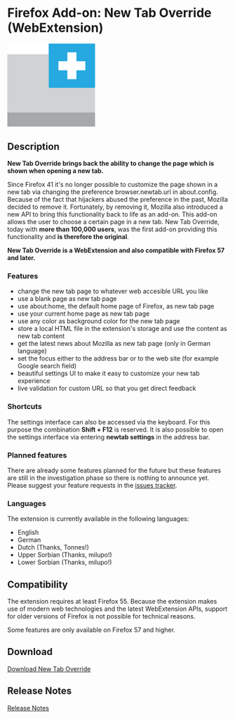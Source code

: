 # Firefox Add-on: New Tab Override (WebExtension)

<img src="logo.png" alt="Logo" width="200" border="0" />

## Description

**New Tab Override brings back the ability to change the page which is shown when opening a new tab.**

Since Firefox 41 it's no longer possible to customize the page shown in a new tab via changing the preference
browser.newtab.url in about.config. Because of the fact that hijackers abused the preference in the past, Mozilla
decided to remove it. Fortunately, by removing it, Mozilla also introduced a new API to bring this functionality back
to life as an add-on. This add-on allows the user to choose a certain page in a new tab. New Tab Override, today with
**more than 100,000 users**, was the first add-on providing this functionality and **is therefore the original**.

**New Tab Override is a WebExtension and also compatible with Firefox 57 and later.**

### Features

- change the new tab page to whatever web accesible URL you like
- use a blank page as new tab page
- use about:home, the default home page of Firefox, as new tab page
- use your current home page as new tab page
- use any color as background color for the new tab page
- store a local HTML file in the extension's storage and use the content as new tab content
- get the latest news about Mozilla as new tab page (only in German language)
- set the focus either to the address bar or to the web site (for example Google search field)
- beautiful settings UI to make it easy to customize your new tab experience
- live validation for custom URL so that you get direct feedback

### Shortcuts

The settings interface can also be accessed via the keyboard. For this purpose the combination **Shift + F12** is
reserved. It is also possible to open the settings interface via entering **newtab settings** in the address bar.

### Planned features

There are already some features planned for the future but these features are still in the investigation phase so there
is nothing to announce yet. Please suggest your feature requests in the
[issues tracker](https://github.com/cadeyrn/newtaboverride/issues).

### Languages

The extension is currently available in the following languages:

- English
- German
- Dutch (Thanks, Tonnes!)
- Upper Sorbian (Thanks, milupo!)
- Lower Sorbian (Thanks, milupo!)

## Compatibility

The extension requires at least Firefox 55. Because the extension makes use of modern web technologies and the latest
WebExtension APIs, support for older versions of Firefox is not possible for technical reasons.

Some features are only available on Firefox 57 and higher.

## Download

[Download New Tab Override](https://addons.mozilla.org/en-US/firefox/addon/new-tab-override/)

## Release Notes

[Release Notes](CHANGELOG.md "Release Notes")
